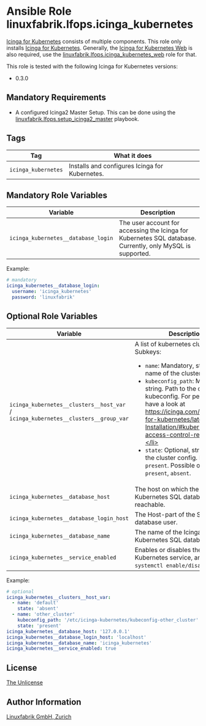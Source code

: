 # Ansible Role linuxfabrik.lfops.icinga_kubernetes

[Icinga for Kubernetes](https://icinga.com/docs/icinga-for-kubernetes/latest/) consists of multiple components. This role only installs [Icinga for Kubernetes](https://icinga.com/docs/icinga-for-kubernetes/latest/). Generally, the [Icinga for Kubernetes Web](https://icinga.com/docs/icinga-for-kubernetes-web/latest/) is also required, use the [linuxfabrik.lfops.icinga_kubernetes_web](https://github.com/Linuxfabrik/lfops/tree/main/roles/icinga_kubernetes_web) role for that.

This role is tested with the following Icinga for Kubernetes versions:

* 0.3.0


## Mandatory Requirements

* A configured Icinga2 Master Setup. This can be done using the [linuxfabrik.lfops.setup_icinga2_master](https://github.com/linuxfabrik/lfops/tree/main/playbooks/setup_icinga2_master.yml) playbook.


## Tags

| Tag        | What it does                                 |
| ---        | ------------                                 |
| `icinga_kubernetes` | Installs and configures Icinga for Kubernetes. |


## Mandatory Role Variables

| Variable | Description |
| -------- | ----------- |
| `icinga_kubernetes__database_login` | The user account for accessing the Icinga for Kubernetes SQL database. Currently, only MySQL is supported. |

Example:
```yaml
# mandatory
icinga_kubernetes__database_login:
  username: 'icinga_kubernetes'
  password: 'linuxfabrik'
```


## Optional Role Variables

| Variable | Description | Default Value |
| -------- | ----------- | ------------- |
| `icinga_kubernetes__clusters__host_var` /<br> `icinga_kubernetes__clusters__group_var` | A list of kubernetes cluster configs. Subkeys: <ul><li>`name`: Mandatory, string. The name of the cluster.</li> <li>`kubeconfig_path`: Mandatory, string. Path to the cluster's kubeconfig. For permissions, have a look at https://icinga.com/docs/icinga-for-kubernetes/latest/doc/02-Installation/#kubernetes-access-control-requirements.</li> <li>`state`: Optional, string. State of the cluster config. Defaults to `present`. Possible options: `present`, `absent`.</li></ul> | [Have a look](https://github.com/Linuxfabrik/lfops/blob/main/roles/icinga_kubernetes/defaults/main.yml) |
| `icinga_kubernetes__database_host` | The host on which the Icinga for Kubernetes SQL database is reachable. | `127.0.0.1` |
| `icinga_kubernetes__database_login_host` | The Host-part of the SQL database user. | `127.0.0.1` |
| `icinga_kubernetes__database_name` | The name of the Icinga for Kubernetes SQL database. | `'icinga_kubernetes'` |
| `icinga_kubernetes__service_enabled` | Enables or disables the Icinga for Kubernetes service, analogous to `systemctl enable/disable --now`. | `true` |

Example:
```yaml
# optional
icinga_kubernetes__clusters__host_var:
  - name: 'default'
    state: 'absent'
  - name: 'other_cluster'
    kubeconfig_path: '/etc/icinga-kubernetes/kubeconfig-other_cluster'
    state: 'present'
icinga_kubernetes__database_host: '127.0.0.1'
icinga_kubernetes__database_login_host: 'localhost'
icinga_kubernetes__database_name: 'icinga_kubernetes'
icinga_kubernetes__service_enabled: true
```


## License

[The Unlicense](https://unlicense.org/)


## Author Information

[Linuxfabrik GmbH, Zurich](https://www.linuxfabrik.ch)
